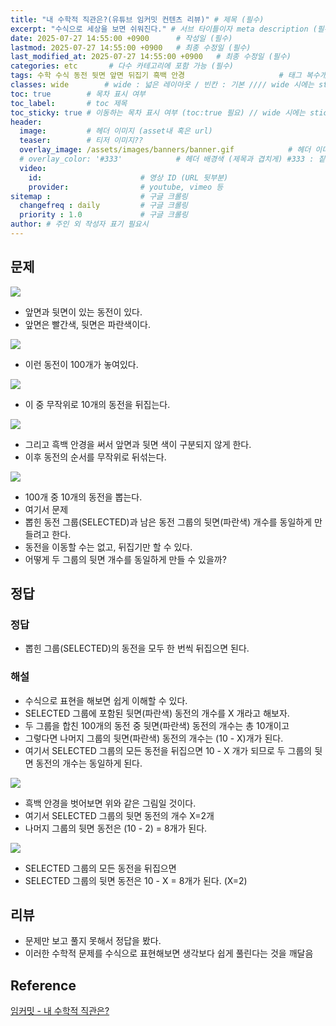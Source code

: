 ```yaml
---
title: "내 수학적 직관은?(유튜브 임커밋 컨텐츠 리뷰)" # 제목 (필수)
excerpt: "수식으로 세상을 보면 쉬워진다." # 서브 타이틀이자 meta description (필수)
date: 2025-07-27 14:55:00 +0900      # 작성일 (필수)
lastmod: 2025-07-27 14:55:00 +0900   # 최종 수정일 (필수)
last_modified_at: 2025-07-27 14:55:00 +0900   # 최종 수정일 (필수)
categories: etc       # 다수 카테고리에 포함 가능 (필수)
tags: 수학 수식 동전 뒷면 앞면 뒤집기 흑백 안경                     # 태그 복수개 가능 (필수)
classes: wide        # wide : 넓은 레이아웃 / 빈칸 : 기본 //// wide 시에는 sticky toc 불가
toc: true        # 목차 표시 여부
toc_label:       # toc 제목
toc_sticky: true # 이동하는 목차 표시 여부 (toc:true 필요) // wide 시에는 sticky toc 불가
header: 
  image:         # 헤더 이미지 (asset내 혹은 url)
  teaser:        # 티저 이미지??
  overlay_image: /assets/images/banners/banner.gif            # 헤더 이미지 (제목과 겹치게)
  # overlay_color: '#333'            # 헤더 배경색 (제목과 겹치게) #333 : 짙은 회색 (필수)
  video:
    id:                      # 영상 ID (URL 뒷부분)
    provider:                # youtube, vimeo 등
sitemap :                    # 구글 크롤링
  changefreq : daily         # 구글 크롤링
  priority : 1.0             # 구글 크롤링
author: # 주인 외 작성자 표기 필요시
---
```

<!--postNo: 20250727_003-->

## 문제  

![](/assets/images/20250726_003_001.jpg)  

- 앞면과 뒷면이 있는 동전이 있다.  
- 앞면은 빨간색, 뒷면은 파란색이다.  

![](/assets/images/20250726_003_002.jpg)  

- 이런 동전이 100개가 놓여있다.  

![](/assets/images/20250726_003_003.jpg)  

- 이 중 무작위로 10개의 동전을 뒤집는다.  

![](/assets/images/20250726_003_004.jpg)  

- 그리고 흑백 안경을 써서 앞면과 뒷면 색이 구분되지 않게 한다.  
- 이후 동전의 순서를 무작위로 뒤섞는다.  

![](/assets/images/20250726_003_005.jpg)  

- 100개 중 10개의 동전을 뽑는다.  
- 여기서 문제  
- 뽑힌 동전 그룹(SELECTED)과 남은 동전 그룹의 뒷면(파란색) 개수를 동일하게 만들려고 한다.  
- 동전을 이동할 수는 없고, 뒤집기만 할 수 있다.  
- 어떻게 두 그룹의 뒷면 개수를 동일하게 만들 수 있을까?  

## 정답  

### 정답  

- 뽑힌 그룹(SELECTED)의 동전을 모두 한 번씩 뒤집으면 된다.  

### 해설  

- 수식으로 표현을 해보면 쉽게 이해할 수 있다.  
- SELECTED 그룹에 포함된 뒷면(파란색) 동전의 개수를 X 개라고 해보자.  
- 두 그룹을 합친 100개의 동전 중 뒷면(파란색) 동전의 개수는 총 10개이고  
- 그렇다면 나머지 그룹의 뒷면(파란색) 동전의 개수는 (10 - X)개가 된다.  
- 여기서 SELECTED 그룹의 모든 동전을 뒤집으면 10 - X 개가 되므로 두 그룹의 뒷면 동전의 개수는 동일하게 된다.  

![](/assets/images/20250726_003_006.jpg)  

- 흑백 안경을 벗어보면 위와 같은 그림일 것이다.  
- 여기서 SELECTED 그룹의 뒷면 동전의 개수 X=2개  
- 나머지 그룹의 뒷면 동전은 (10 - 2) = 8개가 된다.  

![](/assets/images/20250726_003_007.jpg)  

- SELECTED 그룹의 모든 동전을 뒤집으면  
- SELECTED 그룹의 뒷면 동전은 10 - X = 8개가 된다. (X=2)  

## 리뷰  

- 문제만 보고 풀지 못해서 정답을 봤다.  
- 이러한 수학적 문제를 수식으로 표현해보면 생각보다 쉽게 풀린다는 것을 깨달음  

## Reference  

[임커밋 - 내 수학적 직관은?](https://www.youtube.com/watch?v=gYkzbYuRBdo)  